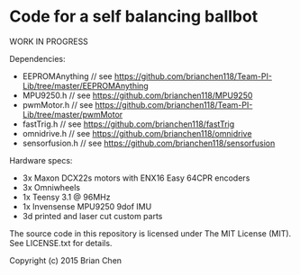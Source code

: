 # Code for a self balancing ballbot
WORK IN PROGRESS

Dependencies:
- EEPROMAnything     // see https://github.com/brianchen118/Team-PI-Lib/tree/master/EEPROMAnything
- MPU9250.h          // see https://github.com/brianchen118/MPU9250
- pwmMotor.h         // see https://github.com/brianchen118/Team-PI-Lib/tree/master/pwmMotor
- fastTrig.h		 // see https://github.com/brianchen118/fastTrig
- omnidrive.h		 // see https://github.com/brianchen118/omnidrive
- sensorfusion.h     // see https://github.com/brianchen118/sensorfusion

Hardware specs:
- 3x Maxon DCX22s motors with ENX16 Easy 64CPR encoders
- 3x Omniwheels
- 1x Teensy 3.1 @ 96MHz
- 1x Invensense MPU9250 9dof IMU
- 3d printed and laser cut custom parts

The source code in this repository is licensed under The MIT License (MIT).
See LICENSE.txt for details.

Copyright (c) 2015 Brian Chen